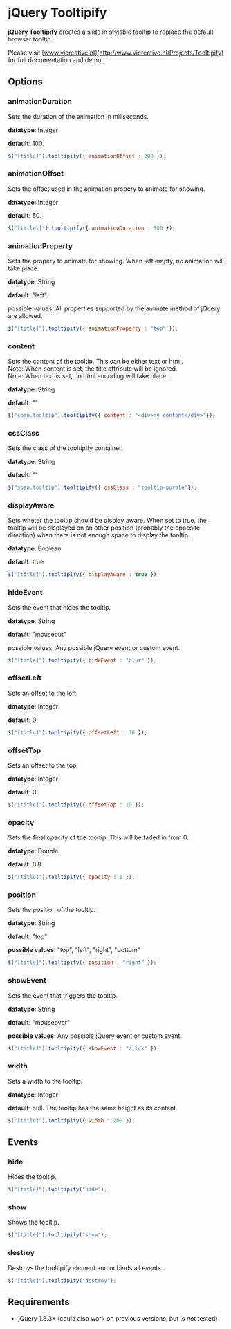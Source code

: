 # jQuery Tooltipify

**jQuery Tooltipify** creates a slide in stylable tooltip to replace the default browser tooltip.

Please visit [www.vicreative.nl](http://www.vicreative.nl/Projects/Tooltipify) for full documentation and demo.

## Options

### animationDuration 
Sets the duration of the animation in miliseconds.

**datatype**: Integer

**default**: 100.

```javascript
$("[title]").tooltipify({ animationOffset : 200 });
```


### animationOffset 
Sets the offset used in the animation propery to animate for showing.

**datatype**: Integer

**default**: 50.

```javascript
$("[title\]").tooltipify({ animationDuration : 500 });
```


### animationProperty 
Sets the propery to animate for showing. When left empty, no animation will take place.

**datatype**: String

**default**: "left".

possible values: All properties supported by the animate method of jQuery are allowed.

```javascript
$("[title]").tooltipify({ animationProperty : "top" });
```


### content 
Sets the content of the tooltip. This can be either text or html.  
Note: When content is set, the title attribute will be ignored.  
Note: When text is set, no html encoding will take place.

**datatype**: String

**default**: ""

```javascript
$("span.tooltip").tooltipify({ content : "<div>my content</div>"});
```


### cssClass 
Sets the class of the tooltipify container.  

**datatype**: String

**default**: ""

```javascript
$("span.tooltip").tooltipify({ cssClass : "tooltip-purple"});
```


### displayAware 
Sets wheter the tooltip should be display aware. When set to true, the tooltip will be displayed on an other position (probably the opposite direction) when there is not enough space to display the tooltip.

**datatype**: Boolean

**default**: true

```javascript
$("[title]").tooltipify({ displayAware : true });
```


### hideEvent 
Sets the event that hides the tooltip.

**datatype**: String

**default**: "mouseout"

possible values: Any possible jQuery event or custom event.

```javascript
$("[title]").tooltipify({ hideEvent : "blur" });
```


### offsetLeft 
Sets an offset to the left.

**datatype**: Integer

**default**: 0

```javascript
$("[title]").tooltipify({ offsetLeft : 10 });
```


### offsetTop 
Sets an offset to the top.

**datatype**: Integer

**default**: 0

```javascript
$("[title]").tooltipify({ offsetTop : 10 });
```


### opacity 
Sets the final opacity of the tooltip. This will be faded in from 0.

**datatype**: Double

**default**: 0.8

```javascript
$("[title]").tooltipify({ opacity : 1 });
```


### position 
Sets the position of the tooltip.

**datatype**: String

**default**: "top"

**possible values**: "top", "left", "right", "bottom"

```javascript
$("[title]").tooltipify({ position : "right" });
```


### showEvent 
Sets the event that triggers the tooltip.

**datatype**: String

**default**: "mouseover"

**possible values**: Any possible jQuery event or custom event.

```javascript
$("[title]").tooltipify({ showEvent : "click" });
```


### width 
Sets a width to the tooltip.

**datatype**: Integer

**default**: null. The tooltip has the same height as its content.

```javascript
$("[title]").tooltipify({ width : 200 });
```


## Events

### hide

Hides the tooltip.

```javascript
$("[title]").tooltipify("hide");
```


### show

Shows the tooltip.

```javascript
$("[title]").tooltipify("show");
```


### destroy

Destroys the tooltipify element and unbinds all events.

```javascript
$("[title]").tooltipify("destroy");
```

## Requirements

*   jQuery 1.8.3+ (could also work on previous versions, but is not tested)